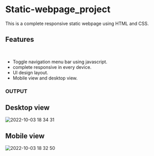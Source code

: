 # Static-webpage_project
This is a complete responsive static webpage using HTML and CSS.
<br>
## Features
<br>
<ul>
 <li> Toggle navigation menu bar using javascript.</li>
<li>complete responsive in every device.</li>
<li>UI design layout.</li>
<li>Mobile view and desktop view.</li>
</ul>

### OUTPUT
## Desktop view
![2022-10-03 18 34 31](https://github.com/Nishu1111/project-demo/assets/93865935/0b891289-8875-44b9-9647-cc261950eb7b)

## Mobile view
![2022-10-03 18 32 50](https://github.com/Nishu1111/project-demo/assets/93865935/a59cc0aa-574c-40e3-a6f3-f5a4e288536b)


